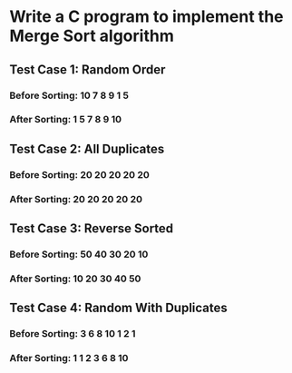 # Write a C program to implement the Merge Sort algorithm

## Test Case 1: Random Order

### Before Sorting: 10 7 8 9 1 5

### After Sorting: 1 5 7 8 9 10

## Test Case 2: All Duplicates

### Before Sorting: 20 20 20 20 20

### After Sorting: 20 20 20 20 20

## Test Case 3: Reverse Sorted

### Before Sorting: 50 40 30 20 10

### After Sorting: 10 20 30 40 50

## Test Case 4: Random With Duplicates

### Before Sorting: 3 6 8 10 1 2 1

### After Sorting: 1 1 2 3 6 8 10
